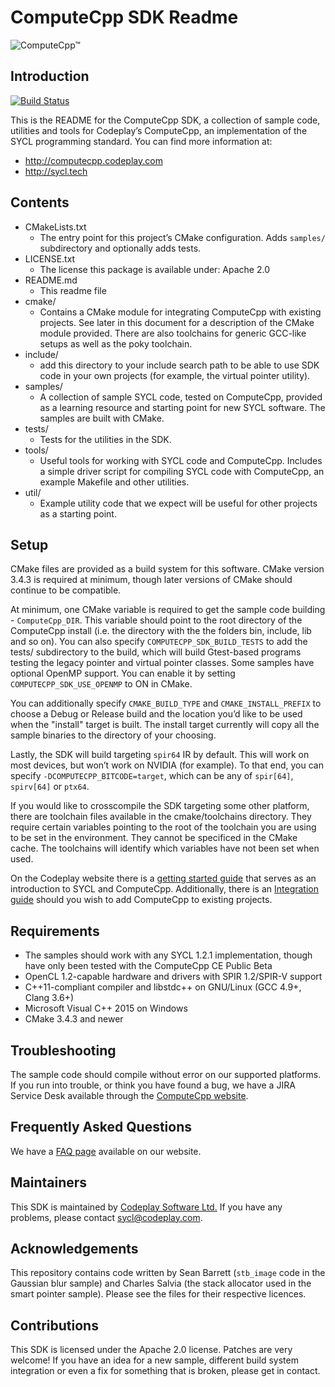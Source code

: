 # ComputeCpp SDK Readme

![ComputeCpp™]

## Introduction

[![Build Status]](https://travis-ci.org/codeplaysoftware/computecpp-sdk)

This is the README for the ComputeCpp SDK, a collection of sample code,
utilities and tools for Codeplay’s ComputeCpp, an implementation of the
SYCL programming standard. You can find more information at:

* http://computecpp.codeplay.com
* http://sycl.tech

## Contents

* CMakeLists.txt
  * The entry point for this project’s CMake configuration. Adds `samples/`
    subdirectory and optionally adds tests.
* LICENSE.txt
  * The license this package is available under: Apache 2.0
* README.md
  * This readme file
* cmake/
  * Contains a CMake module for integrating ComputeCpp with existing
    projects. See later in this document for a description of the
    CMake module provided. There are also toolchains for generic
    GCC-like setups as well as the poky toolchain.
* include/
  * add this directory to your include search path to be able to use
    SDK code in your own projects (for example, the virtual pointer utility).
* samples/
  * A collection of sample SYCL code, tested on ComputeCpp, provided
    as a learning resource and starting point for new SYCL software.
    The samples are built with CMake.
* tests/
  * Tests for the utilities in the SDK.
* tools/
  * Useful tools for working with SYCL code and ComputeCpp. Includes
    a simple driver script for compiling SYCL code with ComputeCpp,
    an example Makefile and other utilities.
* util/
  * Example utility code that we expect will be useful for other
    projects as a starting point.

## Setup

CMake files are provided as a build system for this software. CMake
version 3.4.3 is required at minimum, though later versions of CMake
should continue to be compatible.

At minimum, one CMake variable is required to get the sample code
building - `ComputeCpp_DIR`. This variable should point to the root
directory of the ComputeCpp install (i.e. the directory with the the
folders bin, include, lib and so on). You can also specify
`COMPUTECPP_SDK_BUILD_TESTS` to add the tests/ subdirectory to the
build, which will build Gtest-based programs testing the legacy pointer
and virtual pointer classes. Some samples have optional OpenMP support.
You can enable it by setting `COMPUTECPP_SDK_USE_OPENMP` to ON in
CMake.

You can additionally specify `CMAKE_BUILD_TYPE` and
`CMAKE_INSTALL_PREFIX` to choose a Debug or Release build and the
location you’d like to be used when the "install" target is built. The
install target currently will copy all the sample binaries to the
directory of your choosing.

Lastly, the SDK will build targeting `spir64` IR by default. This will
work on most devices, but won’t work on NVIDIA (for example). To that
end, you can specify `-DCOMPUTECPP_BITCODE=target`, which can be any of
`spir[64]`, `spirv[64]` or `ptx64`.

If you would like to crosscompile the SDK targeting some other platform,
there are toolchain files available in the cmake/toolchains directory.
They require certain variables pointing to the root of the toolchain you
are using to be set in the environment. They cannot be specificed in the
CMake cache. The toolchains will identify which variables have not been
set when used.

On the Codeplay website there is a [getting started guide] that serves as an
introduction to SYCL and ComputeCpp. Additionally, there is an
[Integration guide] should you wish to add ComputeCpp to existing projects.

## Requirements

* The samples should work with any SYCL 1.2.1 implementation, though
  have only been tested with the ComputeCpp CE Public Beta
* OpenCL 1.2-capable hardware and drivers with SPIR 1.2/SPIR-V support
* C++11-compliant compiler and libstdc++ on GNU/Linux (GCC 4.9+, Clang 3.6+)
* Microsoft Visual C++ 2015 on Windows
* CMake 3.4.3 and newer

## Troubleshooting

The sample code should compile without error on our supported platforms.
If you run into trouble, or think you have found a bug, we have a JIRA
Service Desk available through the [ComputeCpp website].

## Frequently Asked Questions

We have a [FAQ page] available on our website.

## Maintainers

This SDK is maintained by [Codeplay Software Ltd.]
If you have any problems, please contact sycl@codeplay.com.

## Acknowledgements

This repository contains code written by Sean Barrett (`stb_image` code
in the Gaussian blur sample) and Charles Salvia (the stack allocator
used in the smart pointer sample). Please see the files for their
respective licences.

## Contributions

This SDK is licensed under the Apache 2.0 license. Patches are very
welcome! If you have an idea for a new sample, different build system
integration or even a fix for something that is broken, please get in
contact.

[ComputeCpp™]: https://www.codeplay.com/public/uploaded/public/computecpp_logo.png
[Build Status]: https://travis-ci.org/codeplaysoftware/computecpp-sdk.svg?branch=master
[getting started guide]: https://developer.codeplay.com/computecppce/latest/getting-started-guide
[Integration guide]: https://developer.codeplay.com/computecppce/latest/integration-guide
[FAQ page]: https://developer.codeplay.com/computecppce/latest/faq
[Codeplay Software Ltd.]: https://www.codeplay.com
[ComputeCpp website]: https://computecpp.codeplay.com
